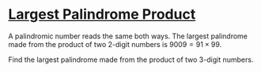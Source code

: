 # [Largest Palindrome Product](https://projecteuler.net/problem=4)

A palindromic number reads the same both ways. The largest palindrome made from the product of two $2$-digit numbers is $9009 = 91 \times 99.$

Find the largest palindrome made from the product of two $3$-digit numbers.

